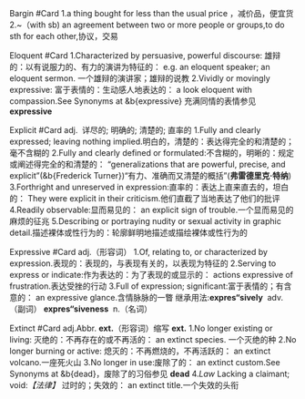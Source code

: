 Bargin #Card 
1.a thing bought for less than the usual price ，减价品，便宜货
2.~（with sb) an agreement between two or more people or groups,to do sth for each other,协议，交易

Eloquent #Card 
1.Characterized by persuasive, powerful discourse:
雄辩的：以有说服力的、有力的演讲为特征的：
e.g. an eloquent speaker; an eloquent sermon.
一个雄辩的演讲家；雄辩的说教
2.Vividly or movingly expressive:
富于表情的：生动感人地表达的：
a look eloquent with compassion.See Synonyms at &b{expressive}
充满同情的表情参见 **expressive**

Explicit #Card 
adj.  详尽的; 明确的; 清楚的; 直率的
1.Fully and clearly expressed; leaving nothing implied.明白的，清楚的：表达得完全的和清楚的；毫不含糊的
2.Fully and clearly defined or formulated:不含糊的，明晰的：规定或阐述得完全的和清楚的：
“generalizations that are powerful, precise, and explicit”(&b{Frederick Turner})“有力、准确而又清楚的概括”(**弗雷德里克·特纳**)
3.Forthright and unreserved in expression:直率的：表达上直来直去的，坦白的：
They were explicit in their criticism.他们直截了当地表达了他们的批评
4.Readily observable:显而易见的：
an explicit sign of trouble.一个显而易见的麻烦的征兆
5.Describing or portraying nudity or sexual activity in graphic detail.描述裸体或性行为的：轮廓鲜明地描述或描绘裸体或性行为的

Expressive #Card 
adj.（形容词）
1.Of, relating to, or characterized by expression.表现的：表现的，与表现有关的，以表现为特征的
2.Serving to express or indicate:作为表达的：为了表现的或显示的：
actions expressive of frustration.表达受挫的行动
3.Full of expression; significant:富于表情的；有含意的：
an expressive glance.含情脉脉的一瞥
继承用法:**expres“sively**  adv.（副词）
**expres“siveness**  n.（名词）

Extinct #Card 
adj.Abbr. **ext.**（形容词）缩写 **ext.**
1.No longer existing or living:
灭绝的：不再存在的或不再活的：
an extinct species.
一个灭绝的种
2.No longer burning or active: 熄灭的：不再燃烧的，不再活跃的：
an extinct volcano.一座死火山
3.No longer in use:废除了的：
an extinct custom.See Synonyms at &b{dead}，废除了的习俗参见 **dead**
4._Law_ Lacking a claimant; void:_【法律】_ 过时的；失效的：
an extinct title.一个失效的头衔
